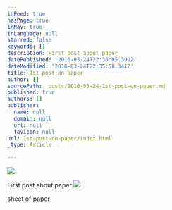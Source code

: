 ```yaml
---
inFeed: true
hasPage: true
inNav: true
inLanguage: null
starred: false
keywords: []
description: First post about paper
datePublished: '2016-03-24T22:36:05.390Z'
dateModified: '2016-03-24T22:35:58.341Z'
title: 1st post on paper
author: []
sourcePath: _posts/2016-03-24-1st-post-on-paper.md
published: true
authors: []
publisher:
  name: null
  domain: null
  url: null
  favicon: null
url: 1st-post-on-paper/index.html
_type: Article

---
```

![](https://the-grid-user-content.s3-us-west-2.amazonaws.com/e4a460b3-8c45-4d6b-8c86-73c5d95ae3e2.jpg)

First post about paper
![](https://the-grid-user-content.s3-us-west-2.amazonaws.com/df138a64-18f1-4991-8a21-4be534890067.jpg)

sheet of paper